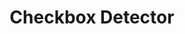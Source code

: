 ---
title: Checkbox Detector
emoji: 🏆
colorFrom: red
colorTo: yellow
sdk: gradio
sdk_version: 4.36.1
app_file: app.py
pinned: false
---